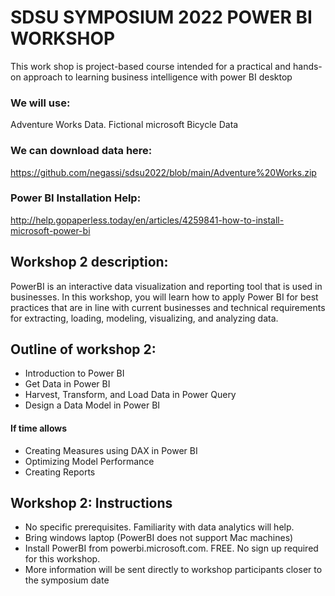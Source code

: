 # SDSU SYMPOSIUM  2022 POWER BI WORKSHOP

This work shop is project-based course intended for  a practical and hands-on approach to learning  business intelligence with power BI desktop 

### We will use:

 Adventure Works Data. Fictional microsoft Bicycle Data

### We can download data here:

https://github.com/negassi/sdsu2022/blob/main/Adventure%20Works.zip

### Power BI Installation Help:

http://help.gopaperless.today/en/articles/4259841-how-to-install-microsoft-power-bi


## Workshop 2 description:
PowerBI is an interactive data visualization and reporting tool that is used in businesses. In this workshop, you will learn how to apply Power BI for best practices that are in line with current businesses and technical requirements for extracting, loading, modeling, visualizing, and analyzing data.
## Outline of workshop 2:
* Introduction to Power BI
* Get Data in Power BI
* Harvest, Transform, and Load Data in Power Query
* Design a Data Model in Power BI
#### If time allows
* Creating Measures using DAX in Power BI
* Optimizing Model Performance
* Creating Reports

## Workshop 2: Instructions
* No specific prerequisites. Familiarity with data analytics will help.
* Bring windows laptop (PowerBI does not support Mac machines)
* Install PowerBI from powerbi.microsoft.com. FREE. No sign up required for this workshop.
* More information will be sent directly to workshop participants closer to the symposium date
